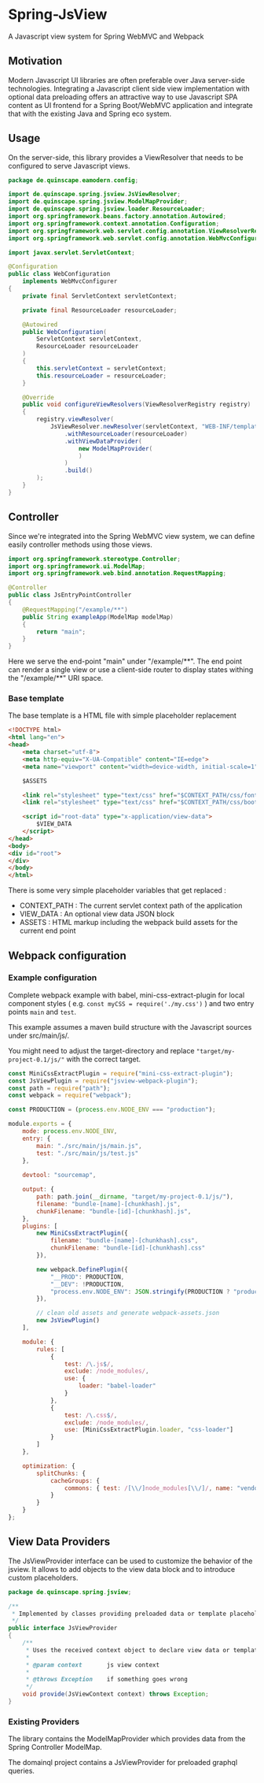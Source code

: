 # Spring-JsView

A Javascript view system for Spring WebMVC and Webpack

## Motivation

Modern Javascript UI libraries are often preferable over Java server-side technologies. 
Integrating a Javascript client side view implementation with optional data preloading
offers an attractive way to use Javascript SPA content as UI frontend for a Spring 
Boot/WebMVC application and integrate that with the existing Java and Spring eco system.

 
## Usage

On the server-side, this library provides a ViewResolver that needs to be configured
to serve Javascript views.

```java
package de.quinscape.eamodern.config;

import de.quinscape.spring.jsview.JsViewResolver;
import de.quinscape.spring.jsview.ModelMapProvider;
import de.quinscape.spring.jsview.loader.ResourceLoader;
import org.springframework.beans.factory.annotation.Autowired;
import org.springframework.context.annotation.Configuration;
import org.springframework.web.servlet.config.annotation.ViewResolverRegistry;
import org.springframework.web.servlet.config.annotation.WebMvcConfigurer;

import javax.servlet.ServletContext;

@Configuration
public class WebConfiguration
    implements WebMvcConfigurer
{
    private final ServletContext servletContext;

    private final ResourceLoader resourceLoader;

    @Autowired
    public WebConfiguration(
        ServletContext servletContext,
        ResourceLoader resourceLoader
    )
    {
        this.servletContext = servletContext;
        this.resourceLoader = resourceLoader;
    }

    @Override
    public void configureViewResolvers(ViewResolverRegistry registry)
    {
        registry.viewResolver(
            JsViewResolver.newResolver(servletContext, "WEB-INF/template.html")
                .withResourceLoader(resourceLoader)
                .withViewDataProvider(
                    new ModelMapProvider(
                    )
                )
                .build()
        );
    }
}
```

## Controller

Since we're integrated into the Spring WebMVC view system, we can define easily controller methods using those views.

```java
import org.springframework.stereotype.Controller;
import org.springframework.ui.ModelMap;
import org.springframework.web.bind.annotation.RequestMapping;

@Controller
public class JsEntryPointController
{
    @RequestMapping("/example/**")
    public String exampleApp(ModelMap modelMap)
    {
        return "main";
    }
}
```

Here we serve the end-point "main" under "/example/\*\*". The end point can render a single view or use a client-side router
to display states withing the "/example/\*\*" URI space.  


### Base template

The base template is a HTML file with simple placeholder replacement

```html
<!DOCTYPE html>
<html lang="en">
<head>
    <meta charset="utf-8">
    <meta http-equiv="X-UA-Compatible" content="IE=edge">
    <meta name="viewport" content="width=device-width, initial-scale=1">

    $ASSETS

    <link rel="stylesheet" type="text/css" href="$CONTEXT_PATH/css/fontawesome-all.min.css" />
    <link rel="stylesheet" type="text/css" href="$CONTEXT_PATH/css/bootstrap.min.css" />

    <script id="root-data" type="x-application/view-data">
        $VIEW_DATA
    </script>
</head>
<body>
<div id="root">
</div>
</body>
</html>
```

There is some very simple placeholder variables that get replaced :

 * CONTEXT_PATH : The current servlet context path of the application
 * VIEW_DATA : An optional view data JSON block 
 * ASSETS : HTML markup including the webpack build assets for the current end point 
 
## Webpack configuration

### Example configuration

Complete webpack example with babel, mini-css-extract-plugin for local component styles ( e.g. `const myCSS = require('./my.css')` )
and two entry points `main` and `test`.

This example assumes a maven build structure with the Javascript sources under src/main/js/.

You might need to adjust the target-directory and replace `"target/my-project-0.1/js/"` with the correct target.  

```js
const MiniCssExtractPlugin = require("mini-css-extract-plugin");
const JsViewPlugin = require("jsview-webpack-plugin");
const path = require("path");
const webpack = require("webpack");

const PRODUCTION = (process.env.NODE_ENV === "production");

module.exports = {
    mode: process.env.NODE_ENV,
    entry: {
        main: "./src/main/js/main.js",
        test: "./src/main/js/test.js"
    },
    
    devtool: "sourcemap",

    output: {
        path: path.join(__dirname, "target/my-project-0.1/js/"),
        filename: "bundle-[name]-[chunkhash].js",
        chunkFilename: "bundle-[id]-[chunkhash].js",
    },
    plugins: [
        new MiniCssExtractPlugin({
            filename: "bundle-[name]-[chunkhash].css",
            chunkFilename: "bundle-[id]-[chunkhash].css"
        }),

        new webpack.DefinePlugin({
            "__PROD": PRODUCTION,
            "__DEV": !PRODUCTION,
            "process.env.NODE_ENV": JSON.stringify(PRODUCTION ? "production" : "development")
        }),

        // clean old assets and generate webpack-assets.json
        new JsViewPlugin()
    ],

    module: {
        rules: [                                                                                                                                   
            {
                test: /\.js$/,
                exclude: /node_modules/,
                use: {
                    loader: "babel-loader"
                }
            },
            {
                test: /\.css$/,
                exclude: /node_modules/,
                use: [MiniCssExtractPlugin.loader, "css-loader"]
            }
        ]
    },

    optimization: {
        splitChunks: {
            cacheGroups: {
                commons: { test: /[\\/]node_modules[\\/]/, name: "vendors", chunks: "all" }
            }
        }
    }
};

```

## View Data Providers

The JsViewProvider interface can be used to customize the behavior of the jsview. It allows to add objects to the 
view data block and to introduce custom placeholders. 

```java 
package de.quinscape.spring.jsview;

/**
 * Implemented by classes providing preloaded data or template placeholders to the js views.
 */
public interface JsViewProvider
{
    /**
     * Uses the received context object to declare view data or template placeholder content.
     *
     * @param context       js view context
     *
     * @throws Exception    if something goes wrong
     */
    void provide(JsViewContext context) throws Exception;
}
```
### Existing Providers

The library contains the ModelMapProvider which provides data from the Spring Controller ModelMap. 

The domainql project contains a JsViewProvider for preloaded graphql queries.


